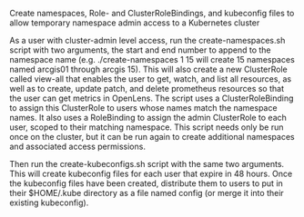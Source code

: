 Create namespaces, Role- and ClusterRoleBindings, and kubeconfig files to allow temporary namespace admin access to a Kubernetes cluster

As a user with cluster-admin level access, run the create-namespaces.sh script with two arguments, the start and end number to append to the namespace name (e.g. ./create-namespaces 1 15 will create 15 namespaces named arcgis01 through arcgis 15). This will also create a new ClusterRole called view-all that enables the user to get, watch, and list all resources, as well as to create, update patch, and delete prometheus resources so that the user can get metrics in OpenLens. The script uses a ClusterRoleBinding to assign this ClusterRole to users whose names match the namespace names. It also uses a RoleBinding to assign the admin ClusterRole to each user, scoped to their matching namespace. This script needs only be run once on the cluster, but it can be run again to create additional namespaces and associated access permissions.

Then run the create-kubeconfigs.sh script with the same two arguments. This will create kubeconfig files for each user that expire in 48 hours. Once the kubeconfig files have been created, distribute them to users to put in their $HOME/.kube directory as a file named config (or merge it into their existing kubeconfig). 
